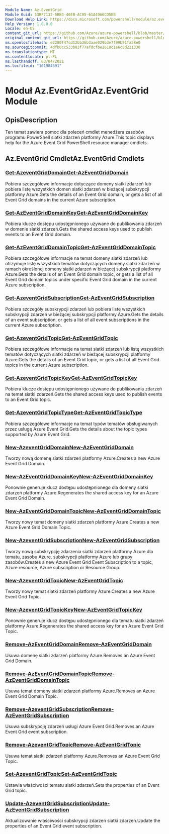 ```yaml
---
Module Name: Az.EventGrid
Module Guid: 53BF7132-5BB4-46EB-AC05-61A49A6CD5EB
Download Help Link: https://docs.microsoft.com/powershell/module/az.eventgrid
Help Version: 1.0.0.0
Locale: en-US
content_git_url: https://github.com/Azure/azure-powershell/blob/master/src/EventGrid/EventGrid/help/Az.EventGrid.md
original_content_git_url: https://github.com/Azure/azure-powershell/blob/master/src/EventGrid/EventGrid/help/Az.EventGrid.md
ms.openlocfilehash: e2280f47cd12bb36b3aae029b3e7f99b91fa58e0
ms.sourcegitcommit: 4dfb0cc533b83f77afdcfbe2618c1e6c8d221330
ms.translationtype: MT
ms.contentlocale: pl-PL
ms.lasthandoff: 03/04/2021
ms.locfileid: "101984691"
---
```

# <span data-ttu-id="cf5d7-101">Moduł Az.EventGrid</span><span class="sxs-lookup"><span data-stu-id="cf5d7-101">Az.EventGrid Module</span></span>
## <span data-ttu-id="cf5d7-102">Opis</span><span class="sxs-lookup"><span data-stu-id="cf5d7-102">Description</span></span>
<span data-ttu-id="cf5d7-103">Ten temat zawiera pomoc dla poleceń cmdlet menedżera zasobów programu PowerShell siatki zdarzeń platformy Azure.</span><span class="sxs-lookup"><span data-stu-id="cf5d7-103">This topic displays help for the Azure Event Grid PowerShell resource manager cmdlets.</span></span>

## <span data-ttu-id="cf5d7-104">Az.EventGrid Cmdlet</span><span class="sxs-lookup"><span data-stu-id="cf5d7-104">Az.EventGrid Cmdlets</span></span>
### [<span data-ttu-id="cf5d7-105">Get-AzeventGridDomain</span><span class="sxs-lookup"><span data-stu-id="cf5d7-105">Get-AzEventGridDomain</span></span>](Get-AzEventGridDomain.md)
<span data-ttu-id="cf5d7-106">Pobiera szczegółowe informacje dotyczące domeny siatki zdarzeń lub pobiera listę wszystkich domen siatki zdarzeń w bieżącej subskrypcji platformy Azure.</span><span class="sxs-lookup"><span data-stu-id="cf5d7-106">Gets the details of an Event Grid domain, or gets a list of all Event Grid domains in the current Azure subscription.</span></span>

### [<span data-ttu-id="cf5d7-107">Get-AzEventGridDomainKey</span><span class="sxs-lookup"><span data-stu-id="cf5d7-107">Get-AzEventGridDomainKey</span></span>](Get-AzEventGridDomainKey.md)
<span data-ttu-id="cf5d7-108">Pobiera klucze dostępu udostępnionego używane do publikowania zdarzeń w domenie siatki zdarzeń.</span><span class="sxs-lookup"><span data-stu-id="cf5d7-108">Gets the shared access keys used to publish events to an Event Grid domain.</span></span>

### [<span data-ttu-id="cf5d7-109">Get-AzEventGridDomainTopic</span><span class="sxs-lookup"><span data-stu-id="cf5d7-109">Get-AzEventGridDomainTopic</span></span>](Get-AzEventGridDomainTopic.md)
<span data-ttu-id="cf5d7-110">Pobiera szczegółowe informacje na temat domeny siatki zdarzeń lub otrzymuje listę wszystkich tematów dotyczących domeny siatki zdarzeń w ramach określonej domeny siatki zdarzeń w bieżącej subskrypcji platformy Azure.</span><span class="sxs-lookup"><span data-stu-id="cf5d7-110">Gets the details of an Event Grid domain topic, or gets a list of all Event Grid domain topics under specific Event Grid domain in the current Azure subscription.</span></span>

### [<span data-ttu-id="cf5d7-111">Get-AzeventGridSubscription</span><span class="sxs-lookup"><span data-stu-id="cf5d7-111">Get-AzEventGridSubscription</span></span>](Get-AzEventGridSubscription.md)
<span data-ttu-id="cf5d7-112">Pobiera szczegóły subskrypcji zdarzeń lub pobiera listę wszystkich subskrypcji zdarzeń w bieżącej subskrypcji platformy Azure.</span><span class="sxs-lookup"><span data-stu-id="cf5d7-112">Gets the details of an event subscription, or gets a list of all event subscriptions in the current Azure subscription.</span></span>

### [<span data-ttu-id="cf5d7-113">Get-AzeventGridTopic</span><span class="sxs-lookup"><span data-stu-id="cf5d7-113">Get-AzEventGridTopic</span></span>](Get-AzEventGridTopic.md)
<span data-ttu-id="cf5d7-114">Pobiera szczegółowe informacje na temat siatki zdarzeń lub listę wszystkich tematów dotyczących siatki zdarzeń w bieżącej subskrypcji platformy Azure.</span><span class="sxs-lookup"><span data-stu-id="cf5d7-114">Gets the details of an Event Grid topic, or gets a list of all Event Grid topics in the current Azure subscription.</span></span>

### [<span data-ttu-id="cf5d7-115">Get-AzeventGridTopicKey</span><span class="sxs-lookup"><span data-stu-id="cf5d7-115">Get-AzEventGridTopicKey</span></span>](Get-AzEventGridTopicKey.md)
<span data-ttu-id="cf5d7-116">Pobiera klucze dostępu udostępnionego używane do publikowania zdarzeń na temat siatki zdarzeń.</span><span class="sxs-lookup"><span data-stu-id="cf5d7-116">Gets the shared access keys used to publish events to an Event Grid topic.</span></span>

### [<span data-ttu-id="cf5d7-117">Get-AzeventGridTopicType</span><span class="sxs-lookup"><span data-stu-id="cf5d7-117">Get-AzEventGridTopicType</span></span>](Get-AzEventGridTopicType.md)
<span data-ttu-id="cf5d7-118">Pobiera szczegółowe informacje na temat typów tematów obsługiwanych przez usługę Azure Event Grid.</span><span class="sxs-lookup"><span data-stu-id="cf5d7-118">Gets the details about the topic types supported by Azure Event Grid.</span></span>

### [<span data-ttu-id="cf5d7-119">New-AzeventGridDomain</span><span class="sxs-lookup"><span data-stu-id="cf5d7-119">New-AzEventGridDomain</span></span>](New-AzEventGridDomain.md)
<span data-ttu-id="cf5d7-120">Tworzy nową domenę siatki zdarzeń platformy Azure.</span><span class="sxs-lookup"><span data-stu-id="cf5d7-120">Creates a new Azure Event Grid Domain.</span></span>

### [<span data-ttu-id="cf5d7-121">New-AzEventGridDomainKey</span><span class="sxs-lookup"><span data-stu-id="cf5d7-121">New-AzEventGridDomainKey</span></span>](New-AzEventGridDomainKey.md)
<span data-ttu-id="cf5d7-122">Ponownie generuje klucz dostępu udostępnionego dla domeny siatki zdarzeń platformy Azure.</span><span class="sxs-lookup"><span data-stu-id="cf5d7-122">Regenerates the shared access key for an Azure Event Grid Domain.</span></span>

### [<span data-ttu-id="cf5d7-123">New-AzEventGridDomainTopic</span><span class="sxs-lookup"><span data-stu-id="cf5d7-123">New-AzEventGridDomainTopic</span></span>](New-AzEventGridDomainTopic.md)
<span data-ttu-id="cf5d7-124">Tworzy nowy temat domeny siatki zdarzeń platformy Azure.</span><span class="sxs-lookup"><span data-stu-id="cf5d7-124">Creates a new Azure Event Grid Domain Topic.</span></span>

### [<span data-ttu-id="cf5d7-125">New-AzeventGridSubscription</span><span class="sxs-lookup"><span data-stu-id="cf5d7-125">New-AzEventGridSubscription</span></span>](New-AzEventGridSubscription.md)
<span data-ttu-id="cf5d7-126">Tworzy nową subskrypcję zdarzenia siatki zdarzeń platformy Azure dla tematu, zasobu Azure, subskrypcji platformy Azure lub grupy zasobów.</span><span class="sxs-lookup"><span data-stu-id="cf5d7-126">Creates a new Azure Event Grid Event Subscription to a topic, Azure resource, Azure subscription or Resource Group.</span></span>

### [<span data-ttu-id="cf5d7-127">New-AzeventGridTopic</span><span class="sxs-lookup"><span data-stu-id="cf5d7-127">New-AzEventGridTopic</span></span>](New-AzEventGridTopic.md)
<span data-ttu-id="cf5d7-128">Tworzy nowy temat siatki zdarzeń platformy Azure.</span><span class="sxs-lookup"><span data-stu-id="cf5d7-128">Creates a new Azure Event Grid Topic.</span></span>

### [<span data-ttu-id="cf5d7-129">New-AzeventGridTopicKey</span><span class="sxs-lookup"><span data-stu-id="cf5d7-129">New-AzEventGridTopicKey</span></span>](New-AzEventGridTopicKey.md)
<span data-ttu-id="cf5d7-130">Ponownie generuje klucz dostępu udostępnionego dla tematu siatki zdarzeń platformy Azure.</span><span class="sxs-lookup"><span data-stu-id="cf5d7-130">Regenerates the shared access key for an Azure Event Grid Topic.</span></span>

### [<span data-ttu-id="cf5d7-131">Remove-AzEventGridDomain</span><span class="sxs-lookup"><span data-stu-id="cf5d7-131">Remove-AzEventGridDomain</span></span>](Remove-AzEventGridDomain.md)
<span data-ttu-id="cf5d7-132">Usuwa domenę siatki zdarzeń platformy Azure.</span><span class="sxs-lookup"><span data-stu-id="cf5d7-132">Removes an Azure Event Grid Domain.</span></span>

### [<span data-ttu-id="cf5d7-133">Remove-AzEventGridDomainTopic</span><span class="sxs-lookup"><span data-stu-id="cf5d7-133">Remove-AzEventGridDomainTopic</span></span>](Remove-AzEventGridDomainTopic.md)
<span data-ttu-id="cf5d7-134">Usuwa temat domeny siatki zdarzeń platformy Azure.</span><span class="sxs-lookup"><span data-stu-id="cf5d7-134">Removes an Azure Event Grid Domain Topic.</span></span>

### [<span data-ttu-id="cf5d7-135">Remove-AzeventGridSubscription</span><span class="sxs-lookup"><span data-stu-id="cf5d7-135">Remove-AzEventGridSubscription</span></span>](Remove-AzEventGridSubscription.md)
<span data-ttu-id="cf5d7-136">Usuwa subskrypcję zdarzeń usługi Azure Event Grid.</span><span class="sxs-lookup"><span data-stu-id="cf5d7-136">Removes an Azure Event Grid event subscription.</span></span>

### [<span data-ttu-id="cf5d7-137">Remove-AzeventGridTopic</span><span class="sxs-lookup"><span data-stu-id="cf5d7-137">Remove-AzEventGridTopic</span></span>](Remove-AzEventGridTopic.md)
<span data-ttu-id="cf5d7-138">Usuwa temat siatki zdarzeń platformy Azure.</span><span class="sxs-lookup"><span data-stu-id="cf5d7-138">Removes an Azure Event Grid Topic.</span></span>

### [<span data-ttu-id="cf5d7-139">Set-AzeventGridTopic</span><span class="sxs-lookup"><span data-stu-id="cf5d7-139">Set-AzEventGridTopic</span></span>](Set-AzEventGridTopic.md)
<span data-ttu-id="cf5d7-140">Ustawia właściwości tematu siatki zdarzeń.</span><span class="sxs-lookup"><span data-stu-id="cf5d7-140">Sets the properties of an Event Grid topic.</span></span>

### [<span data-ttu-id="cf5d7-141">Update-AzeventGridSubscription</span><span class="sxs-lookup"><span data-stu-id="cf5d7-141">Update-AzEventGridSubscription</span></span>](Update-AzEventGridSubscription.md)
<span data-ttu-id="cf5d7-142">Aktualizowanie właściwości subskrypcji zdarzeń siatki zdarzeń.</span><span class="sxs-lookup"><span data-stu-id="cf5d7-142">Update the properties of an Event Grid event subscription.</span></span>


